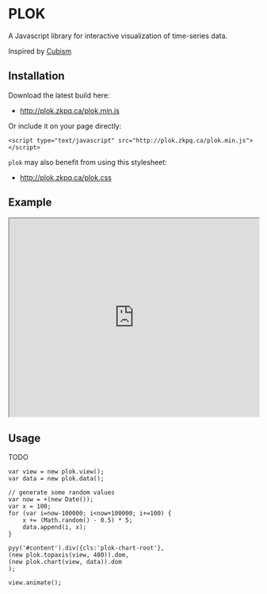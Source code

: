 PLOK
====

A Javascript library for interactive visualization of time-series data.

Inspired by [Cubism](https://github.com/square/cubism)


Installation
------------

Download the latest build here:

* <http://plok.zkpq.ca/plok.min.js>

Or include it on your page directly:

    <script type="text/javascript" src="http://plok.zkpq.ca/plok.min.js"></script>

`plok` may also benefit from using this stylesheet:

* <http://plok.zkpq.ca/plok.css>

    <link rel="stylesheet" href="http://plok.zkpq.ca/plok.css" type="text/css" />


Example
-------

<iframe src="http://plok.zkpq.ca/examples/graph.html" width=100% height="400"></iframe>


Usage
-----

TODO

    var view = new plok.view();
    var data = new plok.data();

    // generate some random values
    var now = +(new Date());
    var x = 100;
    for (var i=now-100000; i<now+100000; i+=100) {
        x += (Math.random() - 0.5) * 5;
        data.append(i, x);
    }

    pyy('#content').div({cls:'plok-chart-root'},
    (new plok.topaxis(view, 480)).dom,
    (new plok.chart(view, data)).dom
    );

    view.animate();

